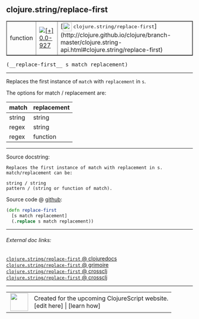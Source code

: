 ## clojure.string/replace-first



 <table border="1">
<tr>
<td>function</td>
<td><a href="https://github.com/cljsinfo/cljs-api-docs/tree/0.0-927"><img valign="middle" alt="[+] 0.0-927" title="Added in 0.0-927" src="https://img.shields.io/badge/+-0.0--927-lightgrey.svg"></a> </td>
<td>
[<img height="24px" valign="middle" src="http://i.imgur.com/1GjPKvB.png"> <samp>clojure.string/replace-first</samp>](http://clojure.github.io/clojure/branch-master/clojure.string-api.html#clojure.string/replace-first)
</td>
</tr>
</table>


 <samp>
(__replace-first__ s match replacement)<br>
</samp>

---

Replaces the first instance of `match` with `replacement` in `s`.

The options for match / replacement are:

| match  | replacement |
|--------|-------------|
| string | string      |
| regex  | string      |
| regex  | function    |



---




Source docstring:

```
Replaces the first instance of match with replacement in s.
match/replacement can be:

string / string
pattern / (string or function of match).
```


Source code @ [github](https://github.com/clojure/clojurescript/blob/r1535/src/cljs/clojure/string.cljs#L36-L43):

```clj
(defn replace-first
  [s match replacement]
  (.replace s match replacement))
```

<!--
Repo - tag - source tree - lines:

 <pre>
clojurescript @ r1535
└── src
    └── cljs
        └── clojure
            └── <ins>[string.cljs:36-43](https://github.com/clojure/clojurescript/blob/r1535/src/cljs/clojure/string.cljs#L36-L43)</ins>
</pre>

-->

---



###### External doc links:

[`clojure.string/replace-first` @ clojuredocs](http://clojuredocs.org/clojure.string/replace-first)<br>
[`clojure.string/replace-first` @ grimoire](http://conj.io/store/v1/org.clojure/clojure/1.7.0-beta3/clj/clojure.string/replace-first/)<br>
[`clojure.string/replace-first` @ crossclj](http://crossclj.info/fun/clojure.string/replace-first.html)<br>
[`clojure.string/replace-first` @ crossclj](http://crossclj.info/fun/clojure.string.cljs/replace-first.html)<br>

---

 <table>
<tr><td>
<img valign="middle" align="right" width="48px" src="http://i.imgur.com/Hi20huC.png">
</td><td>
Created for the upcoming ClojureScript website.<br>
[edit here] | [learn how]
</td></tr></table>

[edit here]:https://github.com/cljsinfo/cljs-api-docs/blob/master/cljsdoc/clojure.string/replace-first.cljsdoc
[learn how]:https://github.com/cljsinfo/cljs-api-docs/wiki/cljsdoc-files

<!--

This information was too distracting to show to readers, but I'll leave it
commented here since it is helpful to:

- pretty-print the data used to generate this document
- and show how to retrieve that data



The API data for this symbol:

```clj
{:description "Replaces the first instance of `match` with `replacement` in `s`.\n\nThe options for match / replacement are:\n\n| match  | replacement |\n|--------|-------------|\n| string | string      |\n| regex  | string      |\n| regex  | function    |",
 :ns "clojure.string",
 :name "replace-first",
 :signature ["[s match replacement]"],
 :history [["+" "0.0-927"]],
 :type "function",
 :full-name-encode "clojure.string/replace-first",
 :source {:code "(defn replace-first\n  [s match replacement]\n  (.replace s match replacement))",
          :title "Source code",
          :repo "clojurescript",
          :tag "r1535",
          :filename "src/cljs/clojure/string.cljs",
          :lines [36 43]},
 :full-name "clojure.string/replace-first",
 :clj-symbol "clojure.string/replace-first",
 :docstring "Replaces the first instance of match with replacement in s.\nmatch/replacement can be:\n\nstring / string\npattern / (string or function of match)."}

```

Retrieve the API data for this symbol:

```clj
;; from Clojure REPL
(require '[clojure.edn :as edn])
(-> (slurp "https://raw.githubusercontent.com/cljsinfo/cljs-api-docs/catalog/cljs-api.edn")
    (edn/read-string)
    (get-in [:symbols "clojure.string/replace-first"]))
```

-->
